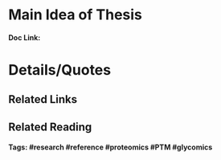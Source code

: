 # Main Idea of Thesis


#### Doc Link: 

# Details/Quotes


## Related Links

## Related Reading



#### Tags: #research #reference #proteomics #PTM #glycomics 